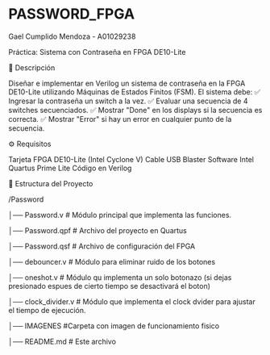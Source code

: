 # PASSWORD_FPGA

Gael Cumplido Mendoza - A01029238

Práctica: Sistema con Contraseña en FPGA DE10-Lite

📌 Descripción

Diseñar e implementar en Verilog un sistema de contraseña en la FPGA DE10-Lite utilizando Máquinas de Estados Finitos (FSM). El sistema debe:
✅ Ingresar la contraseña un switch a la vez.
✅ Evaluar una secuencia de 4 switches secuenciados.
✅ Mostrar "Done" en los displays si la secuencia es correcta.
✅ Mostrar "Error" si hay un error en cualquier punto de la secuencia.

⚙️ Requisitos

Tarjeta FPGA DE10-Lite (Intel Cyclone V)
Cable USB Blaster
Software Intel Quartus Prime Lite
Código en Verilog

📂 Estructura del Proyecto

/Password

│── Password.v # Módulo principal que implementa las funciones.

│── Password.qpf # Archivo del proyecto en Quartus

│── Password.qsf # Archivo de configuración del FPGA

│── debouncer.v # Módulo para eliminar ruido de los botones

│── oneshot.v # Módulo qu implementa un solo botonazo (si dejas presionado espues de cierto tiempo se desactivará el boton)

│── clock_divider.v # Módulo que implementa el clock dvider para ajustar el tiempo de ejecución.

│── IMAGENES #Carpeta con imagen de funcionamiento fisico

│── README.md # Este archivo
